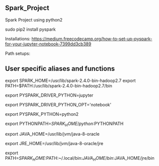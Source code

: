 ## Spark_Project

Spark Project using python2

sudo pip2 install pyspark

Installations: https://medium.freecodecamp.org/how-to-set-up-pyspark-for-your-jupyter-notebook-7399dd3cb389

Path setups:
## User specific aliases and functions
export SPARK_HOME=/usr/lib/spark-2.4.0-bin-hadoop2.7
export PATH=$PATH:/usr/lib/spark-2.4.0-bin-hadoop2.7/bin

export PYSPARK_DRIVER_PYTHON=jupyter

export PYSPARK_DRIVER_PYTHON_OPT='notebook'

export PYSPARK_PYTHON=python2

export PYTHONPATH=$SPARK_HOME/python:$PYTHONPATH

export JAVA_HOME=/usr/lib/jvm/java-8-oracle

export JRE_HOME=/usr/lib/jvm/java-8-oracle/jre

export PATH=$SPARK_HOME:$PATH:~/.local/bin:$JAVA_HOME/bin:$JAVA_HOME/jre/bin
